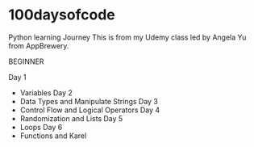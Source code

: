 # 100daysofcode
Python learning Journey
This is from my Udemy class led by Angela Yu from AppBrewery.

BEGINNER

Day 1
- Variables
Day 2
- Data Types and Manipulate Strings
Day 3
- Control Flow and Logical Operators
Day 4
- Randomization and Lists
Day 5
- Loops
Day 6
- Functions and Karel
